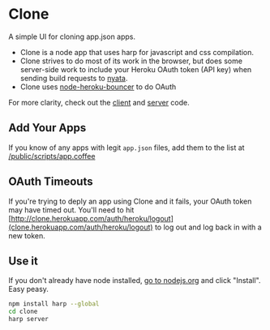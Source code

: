 # Clone

A simple UI for cloning app.json apps.

- Clone is a node app that uses harp for javascript and css compilation.
- Clone strives to do most of its work in the browser, but does some server-side work
to include your Heroku OAuth token (API key) when sending build requests to [nyata](https://github.com/heroku/nyata).
- Clone uses [node-heroku-bouncer](https://github.com/jclem/node-heroku-bouncer) to do OAuth

For more clarity, check out the [client](/public/scripts/app.coffee) and [server](/index.js) code.

## Add Your Apps

If you know of any apps with legit `app.json` files, add them to the list at
[/public/scripts/app.coffee](/public/scripts/app.coffee)

## OAuth Timeouts

If you're trying to deply an app using Clone and it fails, your OAuth token may
have timed out. You'll need to hit
[http://clone.herokuapp.com/auth/heroku/logout](clone.herokuapp.com/auth/heroku/logout)
to log out and log back in with a new token.

## Use it

If you don't already have node installed, [go to nodejs.org](http://nodejs.org/)
and click "Install". Easy peasy.

```sh
npm install harp --global
cd clone
harp server
```
